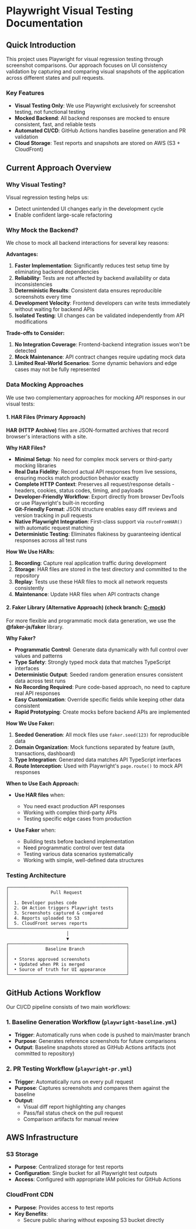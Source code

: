 # Playwright Visual Testing Documentation

## Quick Introduction

This project uses Playwright for visual regression testing through screenshot comparisons. Our approach focuses on UI consistency validation by capturing and comparing visual snapshots of the application across different states and pull requests.

### Key Features
- **Visual Testing Only**: We use Playwright exclusively for screenshot testing, not functional testing
- **Mocked Backend**: All backend responses are mocked to ensure consistent, fast, and reliable tests
- **Automated CI/CD**: GitHub Actions handles baseline generation and PR validation
- **Cloud Storage**: Test reports and snapshots are stored on AWS (S3 + CloudFront)

## Current Approach Overview

### Why Visual Testing?
Visual regression testing helps us:
- Detect unintended UI changes early in the development cycle
- Enable confident large-scale refactoring

### Why Mock the Backend?
We chose to mock all backend interactions for several key reasons:

**Advantages:**
1. **Faster Implementation**: Significantly reduces test setup time by eliminating backend dependencies
2. **Reliability**: Tests are not affected by backend availability or data inconsistencies
3. **Deterministic Results**: Consistent data ensures reproducible screenshots every time
4. **Development Velocity**: Frontend developers can write tests immediately without waiting for backend APIs
5. **Isolated Testing**: UI changes can be validated independently from API modifications

**Trade-offs to Consider:**
1. **No Integration Coverage**: Frontend-backend integration issues won't be detected
2. **Mock Maintenance**: API contract changes require updating mock data
3. **Limited Real-World Scenarios**: Some dynamic behaviors and edge cases may not be fully represented

### Data Mocking Approaches

We use two complementary approaches for mocking API responses in our visual tests:

#### 1. HAR Files (Primary Approach)

**HAR (HTTP Archive)** files are JSON-formatted archives that record browser's interactions with a site.

**Why HAR Files?**
- **Minimal Setup**: No need for complex mock servers or third-party mocking libraries
- **Real Data Fidelity**: Record actual API responses from live sessions, ensuring mocks match production behavior exactly
- **Complete HTTP Context**: Preserves all request/response details - headers, cookies, status codes, timing, and payloads
- **Developer-Friendly Workflow**: Export directly from browser DevTools or use Playwright's built-in recording
- **Git-Friendly Format**: JSON structure enables easy diff reviews and version tracking in pull requests
- **Native Playwright Integration**: First-class support via `routeFromHAR()` with automatic request matching
- **Deterministic Testing**: Eliminates flakiness by guaranteeing identical responses across all test runs

**How We Use HARs:**
1. **Recording**: Capture real application traffic during development
2. **Storage**: HAR files are stored in the test directory and committed to the repository
3. **Replay**: Tests use these HAR files to mock all network requests consistently
4. **Maintenance**: Update HAR files when API contracts change

#### 2. Faker Library (Alternative Approach) (check branch: [C-mock](https://github.com/ilearnjs/vue-playwright/tree/C_mock))

For more flexible and programmatic mock data generation, we use the **@faker-js/faker** library.

**Why Faker?**
- **Programmatic Control**: Generate data dynamically with full control over values and patterns
- **Type Safety**: Strongly typed mock data that matches TypeScript interfaces
- **Deterministic Output**: Seeded random generation ensures consistent data across test runs
- **No Recording Required**: Pure code-based approach, no need to capture real API responses
- **Easy Customization**: Override specific fields while keeping other data consistent
- **Rapid Prototyping**: Create mocks before backend APIs are implemented

**How We Use Faker:**
1. **Seeded Generation**: All mock files use `faker.seed(123)` for reproducible data
2. **Domain Organization**: Mock functions separated by feature (auth, transactions, dashboard)
3. **Type Integration**: Generated data matches API TypeScript interfaces
4. **Route Interception**: Used with Playwright's `page.route()` to mock API responses

**When to Use Each Approach:**
- **Use HAR files** when:
  - You need exact production API responses
  - Working with complex third-party APIs
  - Testing specific edge cases from production

- **Use Faker** when:
  - Building tests before backend implementation
  - Need programmatic control over test data
  - Testing various data scenarios systematically
  - Working with simple, well-defined data structures

### Testing Architecture

```
┌─────────────────────────────────────────────┐
│                Pull Request                 │
│                                             │
│  1. Developer pushes code                   │
│  2. GH Action triggers Playwright tests     │
│  3. Screenshots captured & compared         │
│  4. Reports uploaded to S3                  │
│  5. CloudFront serves reports               │
└─────────────────────────────────────────────┘
                       │
                       ▼
┌─────────────────────────────────────────────┐
│              Baseline Branch                │
│                                             │
│  • Stores approved screenshots              │
│  • Updated when PR is merged                │
│  • Source of truth for UI appearance        │
└─────────────────────────────────────────────┘
```

## GitHub Actions Workflow

Our CI/CD pipeline consists of two main workflows:

### 1. Baseline Generation Workflow (`playwright-baseline.yml`)
- **Trigger**: Automatically runs when code is pushed to main/master branch
- **Purpose**: Generates reference screenshots for future comparisons
- **Output**: Baseline snapshots stored as GitHub Actions artifacts (not committed to repository)

### 2. PR Testing Workflow (`playwright-pr.yml`)
- **Trigger**: Automatically runs on every pull request
- **Purpose**: Captures screenshots and compares them against the baseline
- **Output**:
  - Visual diff report highlighting any changes
  - Pass/fail status check on the pull request
  - Comparison artifacts for manual review

## AWS Infrastructure

### S3 Storage
- **Purpose**: Centralized storage for test reports
- **Configuration**: Single bucket for all Playwright test outputs
- **Access**: Configured with appropriate IAM policies for GitHub Actions

### CloudFront CDN
- **Purpose**: Provides access to test reports
- **Key Benefits**:
  - Secure public sharing without exposing S3 bucket directly
